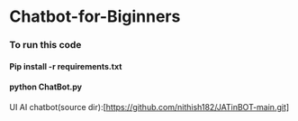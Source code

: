 # Chatbot-for-Biginners

### To run this code
#### Pip install -r requirements.txt
#### python ChatBot.py

UI AI chatbot(source dir):[https://github.com/nithish182/JATinBOT-main.git]
